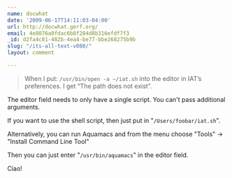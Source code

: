 ```yaml
---
name: docwhat
date: '2009-06-17T14:11:03-04:00'
url: http://docwhat.gerf.org/
email: 4e8076a0fdac6b8f284d8b316efdf7f3
_id: d2fa4c81-482b-4ea4-be77-bbe268275b9b
slug: "/its-all-text-v080/"
layout: comment

---
```


<blockquote>
When I put:
<code>/usr/bin/open -a ~/iat.sh</code>
into the editor in IAT’s preferences. I get “The path does not exist”.
</blockquote>

The editor field needs to only have a single script.  You can't pass additional arguments.

If you want to use the shell script, then just put in "<code>/Users/foobar/iat.sh</code>".

Alternatively, you can run Aquamacs and from the menu choose "Tools" -> "Install Command Line Tool"

Then you can just enter "<code>/usr/bin/aquamacs</code>" in the editor field.

Ciao!

